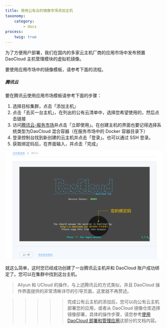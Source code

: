 ```yaml
---
title: 使用公有云的镜像市场添加主机
taxonomy:
    category:
        - docs
process:
    twig: true
---
```


为了方便用户部署，我们在国内的多家云主机厂商的应用市场中发布预置 DaoCloud 主机管理模块的虚拟机镜像。

要使用应用市场中的镜像模板，请参考下面的流程。

##### 腾讯云

要在腾讯云使用应用市场模板请参考下面的步骤：

1. 选择目标集群，点击「添加主机」
2. 点击「去买一台主机」，在列出的公有云清单中，选择您希望使用的，然后点击链接
3. 访问[腾讯云-服务市场](http://market.qcloud.com/detail.php?productId=143)并点击「立即使用」。在创建主机的界面也要记得选择系统类型为DaoCloud 混合容器（在服务市场中的 Docker 容器目录下）
4. 登录控制台找到新创建的云主机并点击「登录」。也可以通过 SSH 登录。
5. 获取绑定码后，在界面输入，并点击「完成」

![](qcloud.png?resize=800)

就这么简单，这时您已经成功创建了一台腾讯云主机并和 DaoCloud 账户成功绑定了。您可以在集群中找到这台主机。

> Aliyun 和 UCloud 的操作，与上述腾讯云的方式类似，并且 DaoCloud 操作界面提供的非常清晰详尽的引导页面，这里就不再赘述。

>>>>> 完成公有云主机的添加后，您可以向公有云主机部署您的应用，或者从 DaoCloud 镜像仓库选择镜像部署，具体的操作步骤，请您参考[使用 DaoCloud 部署和管理应用](../../app-deploy-mgmt)这部分的文档内容。
